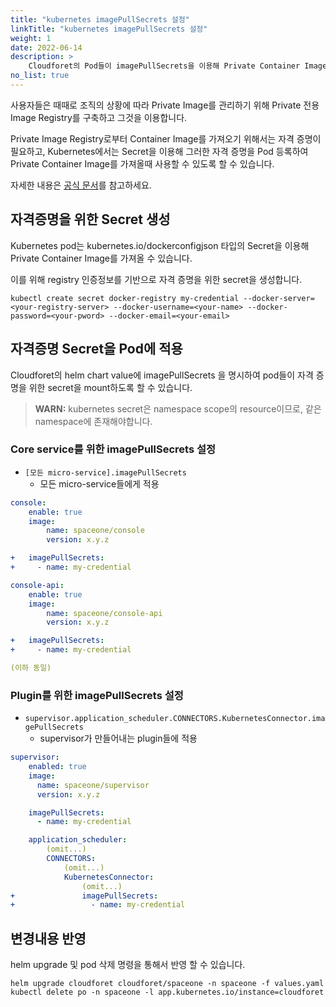 ```yaml
---
title: "kubernetes imagePullSecrets 설정"
linkTitle: "kubernetes imagePullSecrets 설정"
weight: 1
date: 2022-06-14
description: >
    Cloudforet의 Pod들이 imagePullSecrets을 이용해 Private Container Image를 가져올 수 있도록 하는 방법에 대해 설명합니다.
no_list: true
---
```


사용자들은 때때로 조직의 상황에 따라 Private Image를 관리하기 위해 Private 전용 Image Registry를 구축하고 그것을 이용합니다.

Private Image Registry로부터 Container Image를 가져오기 위해서는 자격 증명이 필요하고, Kubernetes에서는 Secret을 이용해 그러한 자격 증명을 Pod 등록하여 Private Container Image를 가져올때 사용할 수 있도록 할 수 있습니다.

자세한 내용은 [공식 문서](https://kubernetes.io/docs/tasks/configure-pod-container/pull-image-private-registry/)를 참고하세요.

## 자격증명을 위한 Secret 생성

Kubernetes pod는 kubernetes.io/dockerconfigjson 타입의 Secret을 이용해 Private Container Image를 가져올 수 있습니다.

이를 위해 registry 인증정보를 기반으로 자격 증명을 위한 secret을 생성합니다.

```shell
kubectl create secret docker-registry my-credential --docker-server=<your-registry-server> --docker-username=<your-name> --docker-password=<your-pword> --docker-email=<your-email>
```



## 자격증명 Secret을 Pod에 적용

Cloudforet의 helm chart value에 imagePullSecrets 을 명시하여 pod들이 자격 증명을 위한 secret을 mount하도록 할 수 있습니다.

> **WARN:** kubernetes secret은 namespace scope의 resource이므로, 같은 namespace에 존재해야합니다.

### Core service를 위한 imagePullSecrets 설정

- `[모든 micro-service].imagePullSecrets`
  - 모든 micro-service들에게 적용

```yaml
console:
    enable: true
    image:
        name: spaceone/console
        version: x.y.z

+   imagePullSecrets:
+     - name: my-credential

console-api:
    enable: true
    image:
        name: spaceone/console-api
        version: x.y.z

+   imagePullSecrets:
+     - name: my-credential

(이하 동일)
```


### Plugin를 위한 imagePullSecrets 설정

- `supervisor.application_scheduler.CONNECTORS.KubernetesConnector.imagePullSecrets`
    - supervisor가 만들어내는 plugin들에 적용

```yaml
supervisor:
    enabled: true
    image:
      name: spaceone/supervisor
      version: x.y.z

    imagePullSecrets: 
      - name: my-credential

    application_scheduler:
        (omit...)
        CONNECTORS:
            (omit...)
            KubernetesConnector:
                (omit...)
+               imagePullSecrets: 
+                 - name: my-credential
```


## 변경내용 반영

helm upgrade 및 pod 삭제 명령을 통해서 반영 할 수 있습니다.

```shell
helm upgrade cloudforet cloudforet/spaceone -n spaceone -f values.yaml
kubectl delete po -n spaceone -l app.kubernetes.io/instance=cloudforet
```